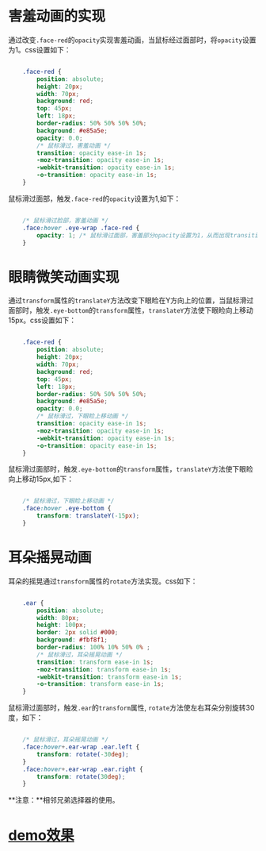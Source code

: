 # 害羞动画的实现 #

通过改变`.face-red`的`opacity`实现害羞动画，当鼠标经过面部时，将`opacity`设置为1。css设置如下：

``` css

	.face-red {
	    position: absolute;
	    height: 20px;
	    width: 70px;
	    background: red;
	    top: 45px;
	    left: 18px;
	    border-radius: 50% 50% 50% 50%;
	    background: #e85a5e;
	    opacity: 0.0;
	    /* 鼠标滑过，害羞动画 */
	    transition: opacity ease-in 1s;
	    -moz-transition: opacity ease-in 1s;
	    -webkit-transition: opacity ease-in 1s;
	    -o-transition: opacity ease-in 1s;
	}
```

鼠标滑过面部，触发`.face-red`的`opacity`设置为1,如下：

``` css

	/* 鼠标滑过脸部，害羞动画 */
	.face:hover .eye-wrap .face-red {
	    opacity: 1; /* 鼠标滑过面部，害羞部分opacity设置为1，从而出现transition动画 */
	}
```

# 眼睛微笑动画实现 #

通过`transform`属性的`translateY`方法改变下眼睑在Y方向上的位置，当鼠标滑过面部时，触发`.eye-bottom`的`transform`属性，`translateY`方法使下眼睑向上移动15px。css设置如下：

``` css

	.face-red {
	    position: absolute;
	    height: 20px;
	    width: 70px;
	    background: red;
	    top: 45px;
	    left: 18px;
	    border-radius: 50% 50% 50% 50%;
	    background: #e85a5e;
	    opacity: 0.0;
	    /* 鼠标滑过，下眼睑上移动画 */
	    transition: opacity ease-in 1s;
	    -moz-transition: opacity ease-in 1s;
	    -webkit-transition: opacity ease-in 1s;
	    -o-transition: opacity ease-in 1s;
	}
```

鼠标滑过面部时，触发`.eye-bottom`的`transform`属性，`translateY`方法使下眼睑向上移动15px,如下：

``` css

	/* 鼠标滑过，下眼睑上移动画 */
	.face:hover .eye-bottom {
	    transform: translateY(-15px);
	}
```

# 耳朵摇晃动画 #

耳朵的摇晃通过`transform`属性的`rotate`方法实现。css如下：

``` css

	.ear {
	    position: absolute;
	    width: 80px;
	    height: 100px;
	    border: 2px solid #000;
	    background: #fbf8f1;
	    border-radius: 100% 10% 50% 0% ;
	    /* 鼠标滑过，耳朵摇晃动画 */
	    transition: transform ease-in 1s;
	    -moz-transition: transform ease-in 1s;
	    -webkit-transition: transform ease-in 1s;
	    -o-transition: transform ease-in 1s;
	}
```
鼠标滑过面部时，触发`.ear`的`transform`属性, `rotate`方法使左右耳朵分别旋转30度，如下：

``` css

	/* 鼠标滑过，耳朵摇晃动画 */
	.face:hover+.ear-wrap .ear.left {
	    transform: rotate(-30deg);
	}
	.face:hover+.ear-wrap .ear.right {
	    transform: rotate(30deg);
	}
```

**注意：**相邻兄弟选择器的使用。

# [demo效果](http://shirley5li.me/IFE-2018-CSS/cat_smile/index.html) #